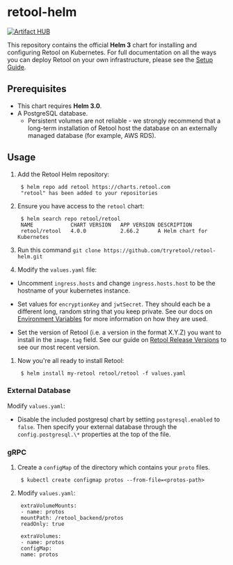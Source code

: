 # retool-helm

[![Artifact HUB](https://img.shields.io/endpoint?url=https://artifacthub.io/badge/repository/retool)](https://artifacthub.io/packages/search?repo=retool)

This repository contains the official **Helm 3** chart for installing and configuring
Retool on Kubernetes. For full documentation on all the ways you can deploy
Retool on your own infrastructure, please see the [Setup
Guide](https://docs.retool.com/docs/setup-instructions).

## Prerequisites

* This chart requires **Helm 3.0**.
* A PostgreSQL database.
  * Persistent volumes are not reliable - we strongly recommend that a long-term
  installation of Retool host the database on an externally managed database (for example, AWS RDS).

## Usage
1. Add the Retool Helm repository:

        $ helm repo add retool https://charts.retool.com
        "retool" has been added to your repositories

1. Ensure you have access to the `retool` chart:

        $ helm search repo retool/retool
        NAME         	CHART VERSION	APP VERSION	DESCRIPTION                
        retool/retool	4.0.0        	2.66.2     	A Helm chart for Kubernetes
1. Run this command `git clone https://github.com/tryretool/retool-helm.git`

1. Modify the `values.yaml` file:

* Uncomment `ingress.hosts` and change `ingress.hosts.host` to be the hostname of your kubernetes instance.

* Set values for `encryptionKey` and `jwtSecret`. They should each be a different long, random string that you keep private. See our docs on [Environment Variables](https://docs.retool.com/docs/environment-variables) for more information on how they are used.

* Set the version of Retool (i.e. a version in the format X.Y.Z) you want to install in the `image.tag` field. See our guide on [Retool Release Versions](https://docs.retool.com/docs/updating-retool-on-premise#retool-release-versions) to see our most recent version.

1. Now you're all ready to install Retool:

        $ helm install my-retool retool/retool -f values.yaml

### External Database
Modify `values.yaml`:

* Disable the included postgresql chart by setting `postgresql.enabled` to `false`. Then specify your external database through the `config.postgresql.\*` properties at the top of the file.

### gRPC
1. Create a `configMap` of the directory which contains your `proto` files.

        $ kubectl create configmap protos --from-file=<protos-path>

2. Modify `values.yaml`:

        extraVolumeMounts:
        - name: protos
        mountPath: /retool_backend/protos
        readOnly: true

        extraVolumes:
        - name: protos
        configMap:
        name: protos 

